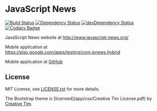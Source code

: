 # JavaScript News
[![Build Status](https://travis-ci.org/markoch/dev-news-os.svg?branch=master)](https://travis-ci.org/markoch/dev-news-os)
[![Dependency Status](https://img.shields.io/david/markoch/dev-news-os.svg?style=flat)](https://david-dm.org/markoch/dev-news-os)
[![devDependency Status](https://img.shields.io/david/dev/markoch/dev-news-os.svg?style=flat)](https://david-dm.org/markoch/dev-news-os#info=devDependencies)
[![Codacy Badge](https://api.codacy.com/project/badge/Grade/7b21e838de5f40168b38201eeb69d5ae)](https://www.codacy.com/app/markoch/dev-news-os)

JavaScript News website at <a href="http://www.javascript-news.org/">http://www.javascript-news.org/</a>

Mobile application at <a href="https://play.google.com/apps/testing/com.jsnews.hybrid">https://play.google.com/apps/testing/com.jsnews.hybrid</a>

Mobile application at <a href="https://github.com/markoch/dev-news-app">GitHub</a>

## License
MIT License, see [LICENSE.txt](LICENSE.txt) for more details.

The Bootstrap theme is [licensed](app/css/Creative Tim License.pdf) by [Creative Tim](http://www.creative-tim.com/).
